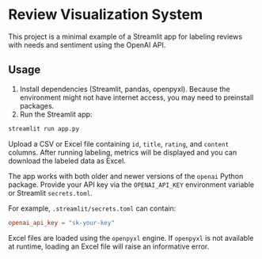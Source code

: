 # Review Visualization System

This project is a minimal example of a Streamlit app for labeling reviews with
needs and sentiment using the OpenAI API.

## Usage

1. Install dependencies (Streamlit, pandas, openpyxl). Because the environment
   might not have internet access, you may need to preinstall packages.
2. Run the Streamlit app:

```bash
streamlit run app.py
```

Upload a CSV or Excel file containing `id`, `title`, `rating`, and `content`
columns. After running labeling, metrics will be displayed and you can download
the labeled data as Excel.

The app works with both older and newer versions of the `openai` Python
package. Provide your API key via the `OPENAI_API_KEY` environment variable or
Streamlit `secrets.toml`.

For example, `.streamlit/secrets.toml` can contain:

```toml
openai_api_key = "sk-your-key"
```

Excel files are loaded using the `openpyxl` engine. If `openpyxl` is not
available at runtime, loading an Excel file will raise an informative error.
